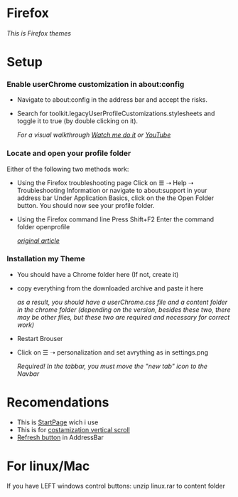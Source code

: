 # Firefox
###### This is Firefox themes ######

# Setup #

### Enable userChrome customization in about:config ###

* Navigate to about:config in the address bar and accept the risks.

* Search for toolkit.legacyUserProfileCustomizations.stylesheets and toggle it to true (by double clicking on it).
    
    _For a visual walkthrough [Watch me do it](https://imgur.com/fc4NN0t) or [YouTube](https://www.youtube.com/watch?v=levqpofIJ_k&feature=youtu.be.)_

### Locate and open your profile folder ###

Either of the following two methods work:

* Using the Firefox troubleshooting page Click on ☰ ➝ Help ➝ Troubleshooting Information or navigate to about:support in your address bar Under Application Basics, click on the the Open Folder button. You should now see your profile folder.

* Using the Firefox command line Press Shift+F2 Enter the command folder openprofile

    _[original article](https://www.reddit.com/r/FirefoxCSS/wiki/index/tutorials/)_

### Installation my Theme ###

* You should have a Chrome folder here (If not, create it)
* copy everything from the downloaded archive and paste it here
     
     _as a result, you should have a userChrome.css file and a content folder in the chrome folder (depending on the version, besides these two, there may be other files, but these two are required and necessary for correct work)_
* Restart Brouser
* Click on ☰ ➝ personalization and set avrything as in settings.png
     
     _Required! In the tabbar, you must move the "new tab" icon to the Navbar_

# Recomendations #

   * This is [StartPage](https://addons.mozilla.org/ru/firefox/addon/infinity-new-tab-pro-firefox/?utm_source=addons.mozilla.org&utm_medium=referral&utm_content=search) wich i use
   * This is for [costamization vertical scroll](https://addons.mozilla.org/en-GB/firefox/addon/custom-scrollbars/?utm_source=addons.mozilla.org&utm_medium=referral&utm_content=search)
   * [Refresh button](https://addons.mozilla.org/ru/firefox/addon/australis-refresh-in-url-bar/?utm_source=addons.mozilla.org&utm_medium=referral&utm_content=search) in AddressBar

# For linux/Mac #

If you have LEFT windows control buttons:
unzip linux.rar to content folder
